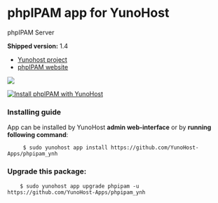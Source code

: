 # phpIPAM app for YunoHost
phpIPAM Server

**Shipped version:** 1.4

- [Yunohost project](https://yunohost.org)
- [phpIPAM website](https://phpipam.net/)

![](https://phpipam.net/css/images/phpipam_logo_small@2x.png)


[![Install phpIPAM with YunoHost](https://install-app.yunohost.org/install-with-yunohost.png)](https://install-app.yunohost.org/?app=phpipam)

### Installing guide

 App can be installed by YunoHost **admin web-interface** or by **running following command**:

         $ sudo yunohost app install https://github.com/YunoHost-Apps/phpipam_ynh

 
### Upgrade this package:

        $ sudo yunohost app upgrade phpipam -u https://github.com/YunoHost-Apps/phpipam_ynh

